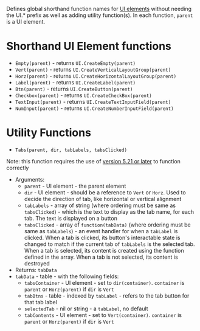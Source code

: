 Defines global shorthand function names for [UI elements](https://www.warzone.com/wiki/Mod_API_Reference:UI#UI_Elements) without needing the UI.* prefix as well as adding utility function(s). In each function, `parent` is a UI element.
# Shorthand UI Element functions
* `Empty(parent)` - returns `UI.CreateEmpty(parent)`
* `Vert(parent)` - returns `UI.CreateVerticalLayoutGroup(parent)`
* `Horz(parent)` - returns `UI.CreateHorizontalLayoutGroup(parent)`
* `Label(parent)` - returns `UI.CreateLabel(parent)`
* `Btn(parent)` - returns `UI.CreateButton(parent)`
* `Checkbox(parent)` - returns `UI.CreateCheckBox(parent)`
* `TextInput(parent)` - returns `UI.CreateTextInputField(parent)`
* `NumInput(parent)` - returns `UI.CreateNumberInputField(parent)`
# Utility Functions
* `Tabs(parent, dir, tabLabels, tabsClicked)`

Note: this function requires the use of [version 5.21 or later](https://www.warzone.com/wiki/Mod_API_Reference#Newer_API_features) to function correctly

  * Arguments:
    * `parent` - UI element - the parent element
    * `dir` - UI element - should be a reference to `Vert` or `Horz`. Used to decide the direction of tab, like horizontal or vertical alignment
    * `tabLabels` - array of string (where ordering must be same as `tabsClicked`) - which is the text to display as the tab name, for each tab. The text is displayed on a button
    * `tabsClicked` - array of `function(tabData)` (where ordering must be same as `tabLabels`) - an event handler for when a `tabLabel` is clicked. When a tab is clicked, its button's interactable state is changed to match if the current tab of `tabLabels` is the selected tab. When a tab is selected, its content is created using the function defined in the array. When a tab is not selected, its content is destroyed
  * Returns: `tabData`
  * `tabData` - table - with the following fields:
    * `tabsContainer` - UI element - set to `dir(container)`. `container` is `parent` or `Horz(parent)` if `dir` is `Vert`
    * `tabBtns` - table - indexed by `tabLabel` - refers to the tab button for that tab label
    * `selectedTab` - nil or string - a `tabLabel`, no default
    * `tabContents` - UI element - set to `Vert(container)`. `container` is `parent` or `Horz(parent)` if `dir` is `Vert`
